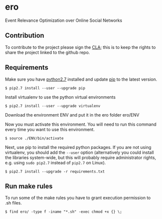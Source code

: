 # ero

Event Relevance Optimization over Online Social Networks

## Contribution

To contribute to the project please sign the [CLA](https://cla-assistant.io/RicCapUnitn/ero); this is to keep the rights to share the project linked to the github repo.

## Requirements

Make sure you have [python2.7](https://www.python.org/downloads/) installed and update [pip](https://pip.pypa.io/en/stable/installing/) to the latest version.

    $ pip2.7 install --user --upgrade pip

Install virtualenv to use the python virtual environments

    $ pip2.7 install --user --upgrade virtualenv

Download the environment ENV and put it in the ero folder ero/ENV

Now you must activate this environment. You will need to run this command every time you want to use this environment.

    $ source ./ENV/bin/activate

Next, use pip to install the required python packages. If you are not using virtualenv, you should add the `--user` option (alternatively you could install the libraries system-wide, but this will probably require administrator rights, e.g. using `sudo pip2.7` instead of `pip2.7` on Linux).

    $ pip2.7 install --upgrade -r requirements.txt

## Run make rules

To run some of the make rules you have to grant execution permission to .sh files.

    $ find ero/ -type f -iname "*.sh" -exec chmod +x {} \;    
